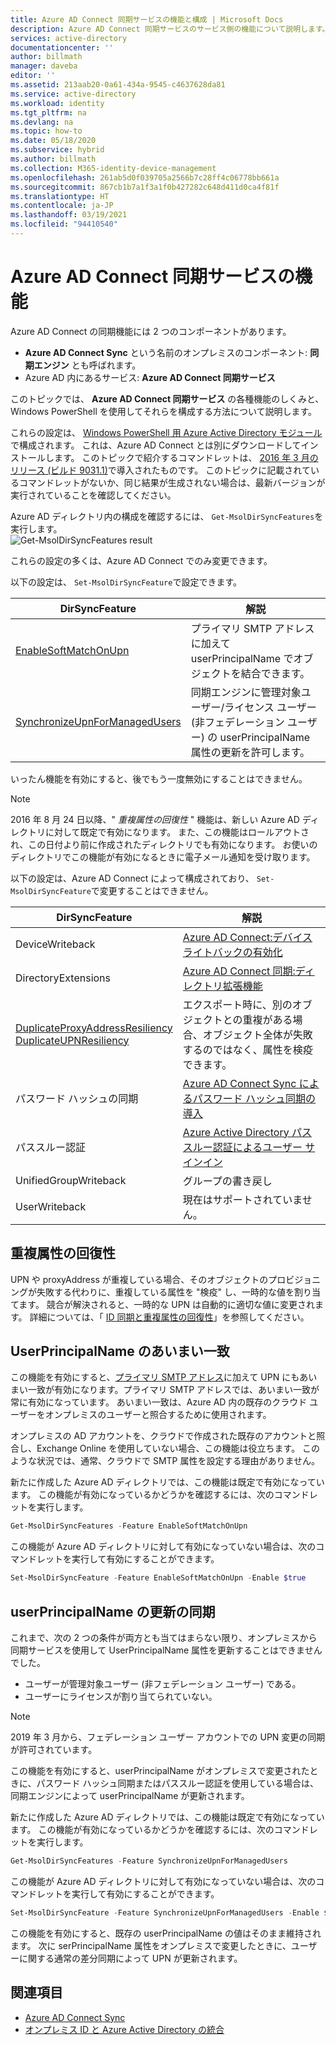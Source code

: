```yaml
---
title: Azure AD Connect 同期サービスの機能と構成 | Microsoft Docs
description: Azure AD Connect 同期サービスのサービス側の機能について説明します。
services: active-directory
documentationcenter: ''
author: billmath
manager: daveba
editor: ''
ms.assetid: 213aab20-0a61-434a-9545-c4637628da81
ms.service: active-directory
ms.workload: identity
ms.tgt_pltfrm: na
ms.devlang: na
ms.topic: how-to
ms.date: 05/18/2020
ms.subservice: hybrid
ms.author: billmath
ms.collection: M365-identity-device-management
ms.openlocfilehash: 261ab5d0f039705a2566b7c28ff4c06778bb661a
ms.sourcegitcommit: 867cb1b7a1f3a1f0b427282c648d411d0ca4f81f
ms.translationtype: HT
ms.contentlocale: ja-JP
ms.lasthandoff: 03/19/2021
ms.locfileid: "94410540"
---
```

# <a name="azure-ad-connect-sync-service-features"></a>Azure AD Connect 同期サービスの機能

Azure AD Connect の同期機能には 2 つのコンポーネントがあります。

* **Azure AD Connect Sync** という名前のオンプレミスのコンポーネント: **同期エンジン** とも呼ばれます。
* Azure AD 内にあるサービス: **Azure AD Connect 同期サービス**

このトピックでは、 **Azure AD Connect 同期サービス** の各種機能のしくみと、Windows PowerShell を使用してそれらを構成する方法について説明します。

これらの設定は、 [Windows PowerShell 用 Azure Active Directory モジュール](/previous-versions/azure/jj151815(v=azure.100))で構成されます。 これは、Azure AD Connect とは別にダウンロードしてインストールします。 このトピックで紹介するコマンドレットは、 [2016 年 3 月のリリース (ビルド 9031.1)](https://social.technet.microsoft.com/wiki/contents/articles/28552.microsoft-azure-active-directory-powershell-module-version-release-history.aspx#Version_9031_1)で導入されたものです。 このトピックに記載されているコマンドレットがないか、同じ結果が生成されない場合は、最新バージョンが実行されていることを確認してください。

Azure AD ディレクトリ内の構成を確認するには、 `Get-MsolDirSyncFeatures`を実行します。  
![Get-MsolDirSyncFeatures result](./media/how-to-connect-syncservice-features/getmsoldirsyncfeatures.png)

これらの設定の多くは、Azure AD Connect でのみ変更できます。

以下の設定は、 `Set-MsolDirSyncFeature`で設定できます。

| DirSyncFeature | 解説 |
| --- | --- |
| [EnableSoftMatchOnUpn](#userprincipalname-soft-match) |プライマリ SMTP アドレスに加えて userPrincipalName でオブジェクトを結合できます。 |
| [SynchronizeUpnForManagedUsers](#synchronize-userprincipalname-updates) |同期エンジンに管理対象ユーザー/ライセンス ユーザー (非フェデレーション ユーザー) の userPrincipalName 属性の更新を許可します。 |

いったん機能を有効にすると、後でもう一度無効にすることはできません。

> [!NOTE]
> 2016 年 8 月 24 日以降、" *重複属性の回復性* " 機能は、新しい Azure AD ディレクトリに対して既定で有効になります。 また、この機能はロールアウトされ、この日付より前に作成されたディレクトリでも有効になります。 お使いのディレクトリでこの機能が有効になるときに電子メール通知を受け取ります。
> 
> 

以下の設定は、Azure AD Connect によって構成されており、 `Set-MsolDirSyncFeature`で変更することはできません。

| DirSyncFeature | 解説 |
| --- | --- |
| DeviceWriteback |[Azure AD Connect:デバイス ライトバックの有効化](how-to-connect-device-writeback.md) |
| DirectoryExtensions |[Azure AD Connect 同期:ディレクトリ拡張機能](how-to-connect-sync-feature-directory-extensions.md) |
| [DuplicateProxyAddressResiliency<br/>DuplicateUPNResiliency](#duplicate-attribute-resiliency) |エクスポート時に、別のオブジェクトとの重複がある場合、オブジェクト全体が失敗するのではなく、属性を検疫できます。 |
| パスワード ハッシュの同期 |[Azure AD Connect Sync によるパスワード ハッシュ同期の導入](how-to-connect-password-hash-synchronization.md) |
|パススルー認証|[Azure Active Directory パススルー認証によるユーザー サインイン](how-to-connect-pta.md)|
| UnifiedGroupWriteback |グループの書き戻し|
| UserWriteback |現在はサポートされていません。 |

## <a name="duplicate-attribute-resiliency"></a>重複属性の回復性

UPN や proxyAddress が重複している場合、そのオブジェクトのプロビジョニングが失敗する代わりに、重複している属性を "検疫" し、一時的な値を割り当てます。 競合が解決されると、一時的な UPN は自動的に適切な値に変更されます。 詳細については、「 [ID 同期と重複属性の回復性](how-to-connect-syncservice-duplicate-attribute-resiliency.md)」を参照してください。

## <a name="userprincipalname-soft-match"></a>UserPrincipalName のあいまい一致

この機能を有効にすると、[プライマリ SMTP アドレス](https://support.microsoft.com/kb/2641663)に加えて UPN にもあいまい一致が有効になります。プライマリ SMTP アドレスでは、あいまい一致が常に有効になっています。 あいまい一致は、Azure AD 内の既存のクラウド ユーザーをオンプレミスのユーザーと照合するために使用されます。

オンプレミスの AD アカウントを、クラウドで作成された既存のアカウントと照合し、Exchange Online を使用していない場合、この機能は役立ちます。 このような状況では、通常、クラウドで SMTP 属性を設定する理由がありません。

新たに作成した Azure AD ディレクトリでは、この機能は既定で有効になっています。 この機能が有効になっているかどうかを確認するには、次のコマンドレットを実行します。  

```powershell
Get-MsolDirSyncFeatures -Feature EnableSoftMatchOnUpn
```

この機能が Azure AD ディレクトリに対して有効になっていない場合は、次のコマンドレットを実行して有効にすることができます。  

```powershell
Set-MsolDirSyncFeature -Feature EnableSoftMatchOnUpn -Enable $true
```

## <a name="synchronize-userprincipalname-updates"></a>userPrincipalName の更新の同期

これまで、次の 2 つの条件が両方とも当てはまらない限り、オンプレミスから同期サービスを使用して UserPrincipalName 属性を更新することはできませんでした。

* ユーザーが管理対象ユーザー (非フェデレーション ユーザー) である。
* ユーザーにライセンスが割り当てられていない。

> [!NOTE]
> 2019 年 3 月から、フェデレーション ユーザー アカウントでの UPN 変更の同期が許可されています。
> 

この機能を有効にすると、userPrincipalName がオンプレミスで変更されたときに、パスワード ハッシュ同期またはパススルー認証を使用している場合は、同期エンジンによって userPrincipalName が更新されます。

新たに作成した Azure AD ディレクトリでは、この機能は既定で有効になっています。 この機能が有効になっているかどうかを確認するには、次のコマンドレットを実行します。  

```powershell
Get-MsolDirSyncFeatures -Feature SynchronizeUpnForManagedUsers
```

この機能が Azure AD ディレクトリに対して有効になっていない場合は、次のコマンドレットを実行して有効にすることができます。  

```powershell
Set-MsolDirSyncFeature -Feature SynchronizeUpnForManagedUsers -Enable $true
```

この機能を有効にすると、既存の userPrincipalName の値はそのまま維持されます。 次に serPrincipalName 属性をオンプレミスで変更したときに、ユーザーに関する通常の差分同期によって UPN が更新されます。  

## <a name="see-also"></a>関連項目

* [Azure AD Connect Sync](how-to-connect-sync-whatis.md)
* [オンプレミス ID と Azure Active Directory の統合](whatis-hybrid-identity.md)